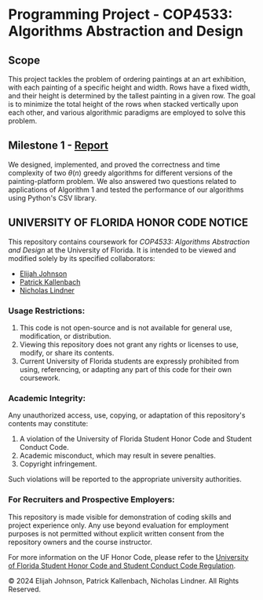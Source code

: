 # Programming Project - COP4533: Algorithms Abstraction and Design

## Scope
This project tackles the problem of ordering paintings at an art exhibition, with each painting of a specific height and width. Rows have a fixed width, and their height is determined by the tallest painting in a given row. The goal is to minimize the total height of the rows when stacked vertically upon each other, and various algorithmic paradigms are employed to solve this problem. 

## Milestone 1 - [Report](https://github.com/eli-johnson-04/aad-project/blob/main/Milestone_1/Milestone1_Report.pdf)
We designed, implemented, and proved the correctness and time complexity of two $\theta(n)$ greedy algorithms for different versions of the painting-platform problem. We also answered two questions related to applications of Algorithm 1 and tested the performance of our algorithms using Python's CSV library. 



## UNIVERSITY OF FLORIDA HONOR CODE NOTICE

This repository contains coursework for *COP4533: Algorithms Abstraction and Design* at the University of Florida. It is intended to be viewed and modified solely by its specified collaborators:

- [Elijah Johnson](https://github.com/eli-johnson-04)
- [Patrick Kallenbach](https://github.com/PatrickKallenbach)
- [Nicholas Lindner](https://github.com/NicholasLindner)

### Usage Restrictions:
1. This code is not open-source and is not available for general use, modification, or distribution.
2. Viewing this repository does not grant any rights or licenses to use, modify, or share its contents.
3. Current University of Florida students are expressly prohibited from using, referencing, or adapting any part of this code for their own coursework.

### Academic Integrity:
Any unauthorized access, use, copying, or adaptation of this repository's contents may constitute:
1. A violation of the University of Florida Student Honor Code and Student Conduct Code.
2. Academic misconduct, which may result in severe penalties.
3. Copyright infringement.

Such violations will be reported to the appropriate university authorities.

### For Recruiters and Prospective Employers:
This repository is made visible for demonstration of coding skills and project experience only. Any use beyond evaluation for employment purposes is not permitted without explicit written consent from the repository owners and the course instructor.

For more information on the UF Honor Code, please refer to the [University of Florida Student Honor Code and Student Conduct Code Regulation](https://sccr.dso.ufl.edu/policies/student-honor-code-student-conduct-code/).

© 2024 Elijah Johnson, Patrick Kallenbach, Nicholas Lindner. All Rights Reserved.

